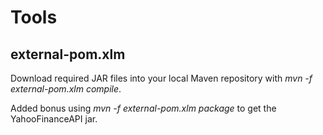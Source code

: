 # Tools

## external-pom.xlm
Download required JAR files into your local Maven repository with *mvn -f external-pom.xlm compile*.

Added bonus using *mvn -f external-pom.xlm package* to get the YahooFinanceAPI jar.
